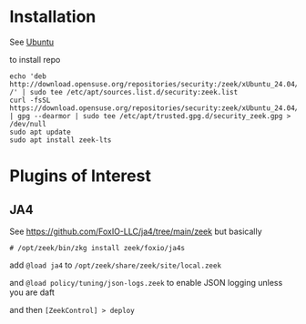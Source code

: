 # Installation 

See [Ubuntu](https://software.opensuse.org/download.html?project=security%3Azeek&package=zeek-lts)

to install repo  

```
echo 'deb http://download.opensuse.org/repositories/security:/zeek/xUbuntu_24.04/ /' | sudo tee /etc/apt/sources.list.d/security:zeek.list
curl -fsSL https://download.opensuse.org/repositories/security:zeek/xUbuntu_24.04/Release.key | gpg --dearmor | sudo tee /etc/apt/trusted.gpg.d/security_zeek.gpg > /dev/null
sudo apt update
sudo apt install zeek-lts
```

# Plugins of Interest

## JA4

See https://github.com/FoxIO-LLC/ja4/tree/main/zeek but basically

```
# /opt/zeek/bin/zkg install zeek/foxio/ja4s
```

add `@load ja4` to `/opt/zeek/share/zeek/site/local.zeek`

and `@load policy/tuning/json-logs.zeek` to enable JSON logging unless you are daft

and then `[ZeekControl] > deploy`
